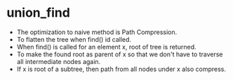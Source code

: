 # union_find

* The optimization to naive method is Path Compression.  
* To flatten the tree when find() id called.  
* When find() is called for an element x, root of tree is returned.  
* To make the found root as parent of x so that we don't have to traverse all intermediate nodes again.  
* If x is root of a subtree, then path from all nodes under x also compress.  
